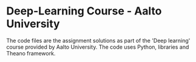 # Deep-Learning Course - Aalto University

The code files are the assignment solutions as part of the 'Deep learning' course provided by Aalto University. The code uses Python, libraries and Theano framework. 
